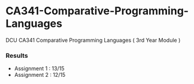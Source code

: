 # CA341-Comparative-Programming-Languages
DCU CA341 Comparative Programming Languages ( 3rd Year Module )

### Results

- Assignment 1 : 13/15
- Assignment 2 : 12/15
